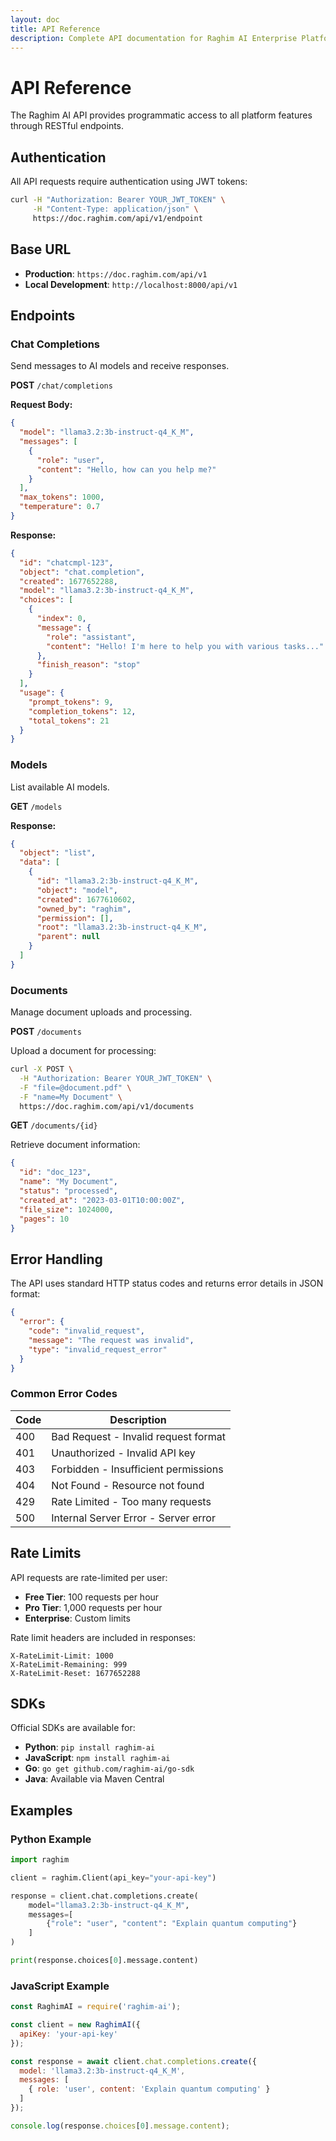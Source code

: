 ```yaml
---
layout: doc
title: API Reference
description: Complete API documentation for Raghim AI Enterprise Platform
---
```


# API Reference

The Raghim AI API provides programmatic access to all platform features through RESTful endpoints.

## Authentication

All API requests require authentication using JWT tokens:

```bash
curl -H "Authorization: Bearer YOUR_JWT_TOKEN" \
     -H "Content-Type: application/json" \
     https://doc.raghim.com/api/v1/endpoint
```

## Base URL

- **Production**: `https://doc.raghim.com/api/v1`
- **Local Development**: `http://localhost:8000/api/v1`

## Endpoints

### Chat Completions

Send messages to AI models and receive responses.

**POST** `/chat/completions`

**Request Body:**
```json
{
  "model": "llama3.2:3b-instruct-q4_K_M",
  "messages": [
    {
      "role": "user",
      "content": "Hello, how can you help me?"
    }
  ],
  "max_tokens": 1000,
  "temperature": 0.7
}
```

**Response:**
```json
{
  "id": "chatcmpl-123",
  "object": "chat.completion",
  "created": 1677652288,
  "model": "llama3.2:3b-instruct-q4_K_M",
  "choices": [
    {
      "index": 0,
      "message": {
        "role": "assistant",
        "content": "Hello! I'm here to help you with various tasks..."
      },
      "finish_reason": "stop"
    }
  ],
  "usage": {
    "prompt_tokens": 9,
    "completion_tokens": 12,
    "total_tokens": 21
  }
}
```

### Models

List available AI models.

**GET** `/models`

**Response:**
```json
{
  "object": "list",
  "data": [
    {
      "id": "llama3.2:3b-instruct-q4_K_M",
      "object": "model",
      "created": 1677610602,
      "owned_by": "raghim",
      "permission": [],
      "root": "llama3.2:3b-instruct-q4_K_M",
      "parent": null
    }
  ]
}
```

### Documents

Manage document uploads and processing.

**POST** `/documents`

Upload a document for processing:

```bash
curl -X POST \
  -H "Authorization: Bearer YOUR_JWT_TOKEN" \
  -F "file=@document.pdf" \
  -F "name=My Document" \
  https://doc.raghim.com/api/v1/documents
```

**GET** `/documents/{id}`

Retrieve document information:

```json
{
  "id": "doc_123",
  "name": "My Document",
  "status": "processed",
  "created_at": "2023-03-01T10:00:00Z",
  "file_size": 1024000,
  "pages": 10
}
```

## Error Handling

The API uses standard HTTP status codes and returns error details in JSON format:

```json
{
  "error": {
    "code": "invalid_request",
    "message": "The request was invalid",
    "type": "invalid_request_error"
  }
}
```

### Common Error Codes

| Code | Description |
|------|-------------|
| 400 | Bad Request - Invalid request format |
| 401 | Unauthorized - Invalid API key |
| 403 | Forbidden - Insufficient permissions |
| 404 | Not Found - Resource not found |
| 429 | Rate Limited - Too many requests |
| 500 | Internal Server Error - Server error |

## Rate Limits

API requests are rate-limited per user:

- **Free Tier**: 100 requests per hour
- **Pro Tier**: 1,000 requests per hour
- **Enterprise**: Custom limits

Rate limit headers are included in responses:

```
X-RateLimit-Limit: 1000
X-RateLimit-Remaining: 999
X-RateLimit-Reset: 1677652288
```

## SDKs

Official SDKs are available for:

- **Python**: `pip install raghim-ai`
- **JavaScript**: `npm install raghim-ai`
- **Go**: `go get github.com/raghim-ai/go-sdk`
- **Java**: Available via Maven Central

## Examples

### Python Example

```python
import raghim

client = raghim.Client(api_key="your-api-key")

response = client.chat.completions.create(
    model="llama3.2:3b-instruct-q4_K_M",
    messages=[
        {"role": "user", "content": "Explain quantum computing"}
    ]
)

print(response.choices[0].message.content)
```

### JavaScript Example

```javascript
const RaghimAI = require('raghim-ai');

const client = new RaghimAI({
  apiKey: 'your-api-key'
});

const response = await client.chat.completions.create({
  model: 'llama3.2:3b-instruct-q4_K_M',
  messages: [
    { role: 'user', content: 'Explain quantum computing' }
  ]
});

console.log(response.choices[0].message.content);
```